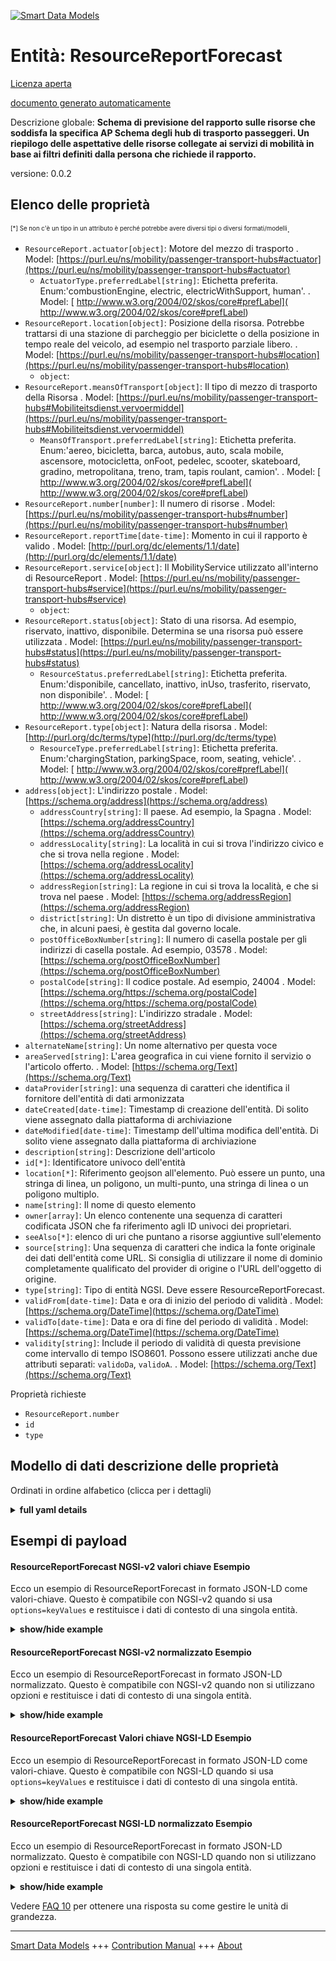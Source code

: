 <!-- 10-Header -->  
[![Smart Data Models](https://smartdatamodels.org/wp-content/uploads/2022/01/SmartDataModels_logo.png "Logo")](https://smartdatamodels.org)  
Entità: ResourceReportForecast  
==============================<!-- /10-Header -->  
<!-- 15-License -->  
[Licenza aperta](https://github.com/smart-data-models//dataModel.OSLO/blob/master/ResourceReportForecast/LICENSE.md)  
[documento generato automaticamente](https://docs.google.com/presentation/d/e/2PACX-1vTs-Ng5dIAwkg91oTTUdt8ua7woBXhPnwavZ0FxgR8BsAI_Ek3C5q97Nd94HS8KhP-r_quD4H0fgyt3/pub?start=false&loop=false&delayms=3000#slide=id.gb715ace035_0_60)  
<!-- /15-License -->  
<!-- 20-Description -->  
Descrizione globale: **Schema di previsione del rapporto sulle risorse che soddisfa la specifica AP Schema degli hub di trasporto passeggeri. Un riepilogo delle aspettative delle risorse collegate ai servizi di mobilità in base ai filtri definiti dalla persona che richiede il rapporto.**  
versione: 0.0.2  
<!-- /20-Description -->  
<!-- 30-PropertiesList -->  

## Elenco delle proprietà  

<sup><sub>[*] Se non c'è un tipo in un attributo è perché potrebbe avere diversi tipi o diversi formati/modelli</sub></sup>.  
- `ResourceReport.actuator[object]`: Motore del mezzo di trasporto  . Model: [https://purl.eu/ns/mobility/passenger-transport-hubs#actuator](https://purl.eu/ns/mobility/passenger-transport-hubs#actuator)	- `ActuatorType.preferredLabel[string]`: Etichetta preferita. Enum:'combustionEngine, electric, electricWithSupport, human'.  . Model: [ http://www.w3.org/2004/02/skos/core#prefLabel]( http://www.w3.org/2004/02/skos/core#prefLabel)  
- `ResourceReport.location[object]`: Posizione della risorsa. Potrebbe trattarsi di una stazione di parcheggio per biciclette o della posizione in tempo reale del veicolo, ad esempio nel trasporto parziale libero.  . Model: [https://purl.eu/ns/mobility/passenger-transport-hubs#location](https://purl.eu/ns/mobility/passenger-transport-hubs#location)	- `object`:     
- `ResourceReport.meansOfTransport[object]`: Il tipo di mezzo di trasporto della Risorsa  . Model: [https://purl.eu/ns/mobility/passenger-transport-hubs#Mobiliteitsdienst.vervoermiddel](https://purl.eu/ns/mobility/passenger-transport-hubs#Mobiliteitsdienst.vervoermiddel)	- `MeansOfTransport.preferredLabel[string]`: Etichetta preferita. Enum:'aereo, bicicletta, barca, autobus, auto, scala mobile, ascensore, motocicletta, onFoot, pedelec, scooter, skateboard, gradino, metropolitana, treno, tram, tapis roulant, camion'.  . Model: [ http://www.w3.org/2004/02/skos/core#prefLabel]( http://www.w3.org/2004/02/skos/core#prefLabel)  
- `ResourceReport.number[number]`: Il numero di risorse  . Model: [https://purl.eu/ns/mobility/passenger-transport-hubs#number](https://purl.eu/ns/mobility/passenger-transport-hubs#number)- `ResourceReport.reportTime[date-time]`: Momento in cui il rapporto è valido  . Model: [http://purl.org/dc/elements/1.1/date](http://purl.org/dc/elements/1.1/date)- `ResourceReport.service[object]`: Il MobilityService utilizzato all'interno di ResourceReport  . Model: [https://purl.eu/ns/mobility/passenger-transport-hubs#service](https://purl.eu/ns/mobility/passenger-transport-hubs#service)	- `object`:     
- `ResourceReport.status[object]`: Stato di una risorsa. Ad esempio, riservato, inattivo, disponibile. Determina se una risorsa può essere utilizzata  . Model: [https://purl.eu/ns/mobility/passenger-transport-hubs#status](https://purl.eu/ns/mobility/passenger-transport-hubs#status)	- `ResourceStatus.preferredLabel[string]`: Etichetta preferita. Enum:'disponibile, cancellato, inattivo, inUso, trasferito, riservato, non disponibile'.  . Model: [ http://www.w3.org/2004/02/skos/core#prefLabel]( http://www.w3.org/2004/02/skos/core#prefLabel)  
- `ResourceReport.type[object]`: Natura della risorsa  . Model: [http://purl.org/dc/terms/type](http://purl.org/dc/terms/type)	- `ResourceType.preferredLabel[string]`: Etichetta preferita. Enum:'chargingStation, parkingSpace, room, seating, vehicle'.  . Model: [ http://www.w3.org/2004/02/skos/core#prefLabel]( http://www.w3.org/2004/02/skos/core#prefLabel)  
- `address[object]`: L'indirizzo postale  . Model: [https://schema.org/address](https://schema.org/address)	- `addressCountry[string]`: Il paese. Ad esempio, la Spagna  . Model: [https://schema.org/addressCountry](https://schema.org/addressCountry)  
	- `addressLocality[string]`: La località in cui si trova l'indirizzo civico e che si trova nella regione  . Model: [https://schema.org/addressLocality](https://schema.org/addressLocality)  
	- `addressRegion[string]`: La regione in cui si trova la località, e che si trova nel paese  . Model: [https://schema.org/addressRegion](https://schema.org/addressRegion)  
	- `district[string]`: Un distretto è un tipo di divisione amministrativa che, in alcuni paesi, è gestita dal governo locale.    
	- `postOfficeBoxNumber[string]`: Il numero di casella postale per gli indirizzi di casella postale. Ad esempio, 03578  . Model: [https://schema.org/postOfficeBoxNumber](https://schema.org/postOfficeBoxNumber)  
	- `postalCode[string]`: Il codice postale. Ad esempio, 24004  . Model: [https://schema.org/https://schema.org/postalCode](https://schema.org/https://schema.org/postalCode)  
	- `streetAddress[string]`: L'indirizzo stradale  . Model: [https://schema.org/streetAddress](https://schema.org/streetAddress)  
- `alternateName[string]`: Un nome alternativo per questa voce  - `areaServed[string]`: L'area geografica in cui viene fornito il servizio o l'articolo offerto.  . Model: [https://schema.org/Text](https://schema.org/Text)- `dataProvider[string]`: una sequenza di caratteri che identifica il fornitore dell'entità di dati armonizzata  - `dateCreated[date-time]`: Timestamp di creazione dell'entità. Di solito viene assegnato dalla piattaforma di archiviazione  - `dateModified[date-time]`: Timestamp dell'ultima modifica dell'entità. Di solito viene assegnato dalla piattaforma di archiviazione  - `description[string]`: Descrizione dell'articolo  - `id[*]`: Identificatore univoco dell'entità  - `location[*]`: Riferimento geojson all'elemento. Può essere un punto, una stringa di linea, un poligono, un multi-punto, una stringa di linea o un poligono multiplo.  - `name[string]`: Il nome di questo elemento  - `owner[array]`: Un elenco contenente una sequenza di caratteri codificata JSON che fa riferimento agli ID univoci dei proprietari.  - `seeAlso[*]`: elenco di uri che puntano a risorse aggiuntive sull'elemento  - `source[string]`: Una sequenza di caratteri che indica la fonte originale dei dati dell'entità come URL. Si consiglia di utilizzare il nome di dominio completamente qualificato del provider di origine o l'URL dell'oggetto di origine.  - `type[string]`: Tipo di entità NGSI. Deve essere ResourceReportForecast.  - `validFrom[date-time]`: Data e ora di inizio del periodo di validità  . Model: [https://schema.org/DateTime](https://schema.org/DateTime)- `validTo[date-time]`: Data e ora di fine del periodo di validità  . Model: [https://schema.org/DateTime](https://schema.org/DateTime)- `validity[string]`: Include il periodo di validità di questa previsione come intervallo di tempo ISO8601. Possono essere utilizzati anche due attributi separati: `validoDa`, `validoA`.  . Model: [https://schema.org/Text](https://schema.org/Text)<!-- /30-PropertiesList -->  
<!-- 35-RequiredProperties -->  
Proprietà richieste  
- `ResourceReport.number`  - `id`  - `type`  <!-- /35-RequiredProperties -->  
<!-- 40-RequiredProperties -->  
<!-- /40-RequiredProperties -->  
<!-- 50-DataModelHeader -->  
## Modello di dati descrizione delle proprietà  
Ordinati in ordine alfabetico (clicca per i dettagli)  
<!-- /50-DataModelHeader -->  
<!-- 60-ModelYaml -->  
<details><summary><strong>full yaml details</strong></summary>    
```yaml  
ResourceReportForecast:    
  description: Resource Report Forecast Schema meeting Passenger Transport Hubs AP Schema specification. A summary of the expectations of the resources connected to mobility services based on defined filters by the person requesting the report.    
  properties:    
    ResourceReport.actuator:    
      description: Engine of the means of transport    
      properties:    
        ActuatorType.preferredLabel:    
          description: 'Preferred label. Enum:''combustionEngine, electric, electricWithSupport, human'''    
          enum:    
            - combustionEngine    
            - electric    
            - electricWithSupport    
            - human    
          type: string    
          x-ngsi:    
            model: " http://www.w3.org/2004/02/skos/core#prefLabel"    
            type: Property    
        type:    
          enum:    
            - ActuatorType    
          type: string    
      required:    
        - type    
        - ActuatorType.preferredLabel    
      type: object    
      x-ngsi:    
        model: "https://purl.eu/ns/mobility/passenger-transport-hubs#actuator"    
        type: Property    
    ResourceReport.location:    
      description: 'Location of the Resource. This could be a bike parking station or the real-time location of the vehicle, e.g. in free-floating part transport'    
      properties:    
        object:    
          format: uri    
          type: string    
        type:    
          type: string    
      type: object    
      x-ngsi:    
        model: "https://purl.eu/ns/mobility/passenger-transport-hubs#location"    
        type: Property    
    ResourceReport.meansOfTransport:    
      description: The type of means of transport of the Resource    
      properties:    
        MeansOfTransport.preferredLabel:    
          description: 'Preferred label. Enum:''airplane, bicycle, boat, bus, car, escalator, lift, motorcycle, onFoot, pedelec, scooter, skateboard, step, subway, train, tram, treadmill, truck'''    
          enum:    
            - airplane    
            - bicycle    
            - boat    
            - bus    
            - car    
            - escalator    
            - lift    
            - motorcycle    
            - onFoot    
            - pedelec    
            - scooter    
            - skateboard    
            - step    
            - subway    
            - train    
            - tram    
            - treadmill    
            - truck    
          type: string    
          x-ngsi:    
            model: " http://www.w3.org/2004/02/skos/core#prefLabel"    
            type: Property    
        type:    
          enum:    
            - MeansOfTransport    
          type: string    
      required:    
        - type    
        - MeansOfTransport.preferredLabel    
      type: object    
      x-ngsi:    
        model: "https://purl.eu/ns/mobility/passenger-transport-hubs#Mobiliteitsdienst.vervoermiddel"    
        type: Property    
    ResourceReport.number:    
      description: The number of resources    
      type: number    
      x-ngsi:    
        model: "https://purl.eu/ns/mobility/passenger-transport-hubs#number"    
        type: Property    
    ResourceReport.reportTime:    
      description: Point in time for which the report is valid    
      format: date-time    
      type: string    
      x-ngsi:    
        model: http://purl.org/dc/elements/1.1/date    
        type: Property    
    ResourceReport.service:    
      description: The MobilityService used within the ResourceReport    
      properties:    
        object:    
          format: uri    
          type: string    
        type:    
          type: string    
      type: object    
      x-ngsi:    
        model: "https://purl.eu/ns/mobility/passenger-transport-hubs#service"    
        type: Property    
    ResourceReport.status:    
      description: 'State of a Resource. E.g. reserved, inactive, available. Determines whether a resource can be used'    
      properties:    
        ResourceStatus.preferredLabel:    
          description: 'Preferred label. Enum:''available, deleted, inactive, inUse, relocated, reserved, unavailable'''    
          enum:    
            - available    
            - deleted    
            - inactive    
            - inUse    
            - relocated    
            - reserved    
            - unavailable    
          type: string    
          x-ngsi:    
            model: " http://www.w3.org/2004/02/skos/core#prefLabel"    
            type: Property    
        type:    
          enum:    
            - ResourceStatus    
          type: string    
      required:    
        - type    
        - ResourceStatus.preferredLabel    
      type: object    
      x-ngsi:    
        model: "https://purl.eu/ns/mobility/passenger-transport-hubs#status"    
        type: Property    
    ResourceReport.type:    
      description: Nature of the Resource    
      properties:    
        ResourceType.preferredLabel:    
          description: 'Preferred label. Enum:''chargingStation, parkingSpace, room, seating, vehicle'''    
          enum:    
            - chargingStation    
            - parkingSpace    
            - room    
            - seating    
            - vehicle    
          type: string    
          x-ngsi:    
            model: " http://www.w3.org/2004/02/skos/core#prefLabel"    
            type: Property    
        type:    
          enum:    
            - ResourceType    
          type: string    
      required:    
        - type    
        - ResourceType.preferredLabel    
      type: object    
      x-ngsi:    
        model: http://purl.org/dc/terms/type    
        type: Property    
    address:    
      description: The mailing address    
      properties:    
        addressCountry:    
          description: 'The country. For example, Spain'    
          type: string    
          x-ngsi:    
            model: https://schema.org/addressCountry    
            type: Property    
        addressLocality:    
          description: 'The locality in which the street address is, and which is in the region'    
          type: string    
          x-ngsi:    
            model: https://schema.org/addressLocality    
            type: Property    
        addressRegion:    
          description: 'The region in which the locality is, and which is in the country'    
          type: string    
          x-ngsi:    
            model: https://schema.org/addressRegion    
            type: Property    
        district:    
          description: 'A district is a type of administrative division that, in some countries, is managed by the local government'    
          type: string    
          x-ngsi:    
            type: Property    
        postOfficeBoxNumber:    
          description: 'The post office box number for PO box addresses. For example, 03578'    
          type: string    
          x-ngsi:    
            model: https://schema.org/postOfficeBoxNumber    
            type: Property    
        postalCode:    
          description: 'The postal code. For example, 24004'    
          type: string    
          x-ngsi:    
            model: https://schema.org/https://schema.org/postalCode    
            type: Property    
        streetAddress:    
          description: The street address    
          type: string    
          x-ngsi:    
            model: https://schema.org/streetAddress    
            type: Property    
        streetNr:    
          description: Number identifying a specific property on a public street    
          type: string    
          x-ngsi:    
            type: Property    
      type: object    
      x-ngsi:    
        model: https://schema.org/address    
        type: Property    
    alternateName:    
      description: An alternative name for this item    
      type: string    
      x-ngsi:    
        type: Property    
    areaServed:    
      description: The geographic area where a service or offered item is provided    
      type: string    
      x-ngsi:    
        model: https://schema.org/Text    
        type: Property    
    dataProvider:    
      description: A sequence of characters identifying the provider of the harmonised data entity    
      type: string    
      x-ngsi:    
        type: Property    
    dateCreated:    
      description: Entity creation timestamp. This will usually be allocated by the storage platform    
      format: date-time    
      type: string    
      x-ngsi:    
        type: Property    
    dateModified:    
      description: Timestamp of the last modification of the entity. This will usually be allocated by the storage platform    
      format: date-time    
      type: string    
      x-ngsi:    
        type: Property    
    description:    
      description: A description of this item    
      type: string    
      x-ngsi:    
        type: Property    
    id:    
      anyOf:    
        - description: Identifier format of any NGSI entity    
          maxLength: 256    
          minLength: 1    
          pattern: ^[\w\-\.\{\}\$\+\*\[\]`|~^@!,:\\]+$    
          type: string    
          x-ngsi:    
            type: Property    
        - description: Identifier format of any NGSI entity    
          format: uri    
          type: string    
          x-ngsi:    
            type: Property    
      description: Unique identifier of the entity    
      x-ngsi:    
        type: Property    
    location:    
      description: 'Geojson reference to the item. It can be Point, LineString, Polygon, MultiPoint, MultiLineString or MultiPolygon'    
      oneOf:    
        - description: Geojson reference to the item. Point    
          properties:    
            bbox:    
              items:    
                type: number    
              minItems: 4    
              type: array    
            coordinates:    
              items:    
                type: number    
              minItems: 2    
              type: array    
            type:    
              enum:    
                - Point    
              type: string    
          required:    
            - type    
            - coordinates    
          title: GeoJSON Point    
          type: object    
          x-ngsi:    
            type: GeoProperty    
        - description: Geojson reference to the item. LineString    
          properties:    
            bbox:    
              items:    
                type: number    
              minItems: 4    
              type: array    
            coordinates:    
              items:    
                items:    
                  type: number    
                minItems: 2    
                type: array    
              minItems: 2    
              type: array    
            type:    
              enum:    
                - LineString    
              type: string    
          required:    
            - type    
            - coordinates    
          title: GeoJSON LineString    
          type: object    
          x-ngsi:    
            type: GeoProperty    
        - description: Geojson reference to the item. Polygon    
          properties:    
            bbox:    
              items:    
                type: number    
              minItems: 4    
              type: array    
            coordinates:    
              items:    
                items:    
                  items:    
                    type: number    
                  minItems: 2    
                  type: array    
                minItems: 4    
                type: array    
              type: array    
            type:    
              enum:    
                - Polygon    
              type: string    
          required:    
            - type    
            - coordinates    
          title: GeoJSON Polygon    
          type: object    
          x-ngsi:    
            type: GeoProperty    
        - description: Geojson reference to the item. MultiPoint    
          properties:    
            bbox:    
              items:    
                type: number    
              minItems: 4    
              type: array    
            coordinates:    
              items:    
                items:    
                  type: number    
                minItems: 2    
                type: array    
              type: array    
            type:    
              enum:    
                - MultiPoint    
              type: string    
          required:    
            - type    
            - coordinates    
          title: GeoJSON MultiPoint    
          type: object    
          x-ngsi:    
            type: GeoProperty    
        - description: Geojson reference to the item. MultiLineString    
          properties:    
            bbox:    
              items:    
                type: number    
              minItems: 4    
              type: array    
            coordinates:    
              items:    
                items:    
                  items:    
                    type: number    
                  minItems: 2    
                  type: array    
                minItems: 2    
                type: array    
              type: array    
            type:    
              enum:    
                - MultiLineString    
              type: string    
          required:    
            - type    
            - coordinates    
          title: GeoJSON MultiLineString    
          type: object    
          x-ngsi:    
            type: GeoProperty    
        - description: Geojson reference to the item. MultiLineString    
          properties:    
            bbox:    
              items:    
                type: number    
              minItems: 4    
              type: array    
            coordinates:    
              items:    
                items:    
                  items:    
                    items:    
                      type: number    
                    minItems: 2    
                    type: array    
                  minItems: 4    
                  type: array    
                type: array    
              type: array    
            type:    
              enum:    
                - MultiPolygon    
              type: string    
          required:    
            - type    
            - coordinates    
          title: GeoJSON MultiPolygon    
          type: object    
          x-ngsi:    
            type: GeoProperty    
      x-ngsi:    
        type: GeoProperty    
    name:    
      description: The name of this item    
      type: string    
      x-ngsi:    
        type: Property    
    owner:    
      description: A List containing a JSON encoded sequence of characters referencing the unique Ids of the owner(s)    
      items:    
        anyOf:    
          - description: Identifier format of any NGSI entity    
            maxLength: 256    
            minLength: 1    
            pattern: ^[\w\-\.\{\}\$\+\*\[\]`|~^@!,:\\]+$    
            type: string    
            x-ngsi:    
              type: Property    
          - description: Identifier format of any NGSI entity    
            format: uri    
            type: string    
            x-ngsi:    
              type: Property    
        description: Unique identifier of the entity    
        x-ngsi:    
          type: Property    
      type: array    
      x-ngsi:    
        type: Property    
    seeAlso:    
      description: list of uri pointing to additional resources about the item    
      oneOf:    
        - items:    
            format: uri    
            type: string    
          minItems: 1    
          type: array    
        - format: uri    
          type: string    
      x-ngsi:    
        type: Property    
    source:    
      description: 'A sequence of characters giving the original source of the entity data as a URL. Recommended to be the fully qualified domain name of the source provider, or the URL to the source object'    
      type: string    
      x-ngsi:    
        type: Property    
    type:    
      description: NGSI Entity type. It has to be ResourceReportForecast    
      enum:    
        - ResourceReportForecast    
      type: string    
      x-ngsi:    
        type: Property    
    validFrom:    
      description: Validity period start date and time    
      format: date-time    
      type: string    
      x-ngsi:    
        model: https://schema.org/DateTime    
        type: Property    
    validTo:    
      description: Validity period end date and time    
      format: date-time    
      type: string    
      x-ngsi:    
        model: https://schema.org/DateTime    
        type: Property    
    validity:    
      description: 'Includes the validity period for this forecast as a ISO8601 time interval. It can be also used two separate attributes: `validFrom`, `validTo`'    
      type: string    
      x-ngsi:    
        model: https://schema.org/Text    
        type: Property    
  required:    
    - id    
    - type    
    - ResourceReport.number    
  type: object    
  x-derived-from: ""    
  x-disclaimer: 'Redistribution and use in source and binary forms, with or without modification, are permitted  provided that the license conditions are met. Copyleft (c) 2022 Contributors to Smart Data Models Program'    
  x-license-url: https://github.com/smart-data-models/dataModel.OSLO/blob/master/ResourceReportForecast/LICENSE.md    
  x-model-schema: https://github.com/smart-data-models/dataModel.OSLO/raw/master/ResourceReport/schema.json    
  x-model-tags: GreenMov    
  x-version: 0.0.2    
```  
</details>    
<!-- /60-ModelYaml -->  
<!-- 70-MiddleNotes -->  
<!-- /70-MiddleNotes -->  
<!-- 80-Examples -->  
## Esempi di payload  
#### ResourceReportForecast NGSI-v2 valori chiave Esempio  
Ecco un esempio di ResourceReportForecast in formato JSON-LD come valori-chiave. Questo è compatibile con NGSI-v2 quando si usa `options=keyValues` e restituisce i dati di contesto di una singola entità.  
<details><summary><strong>show/hide example</strong></summary>    
```json  
{  
  "id": "http://example.org/resourcereport/1",  
  "type": "ResourceReportForecast",  
  "ResourceReport.actuator": {  
    "type": "ActuatorType",  
    "ActuatorType.preferredLabel": "human"  
  },  
  "ResourceReport.location": {  
    "object": "https://blue-bike.be/stations/141"  
  },  
  "ResourceReport.meansOfTransport": {  
    "type": "MeansOfTransport",  
    "MeansOfTransport.preferredLabel": "bicycle"  
  },  
  "ResourceReport.number": 5,  
  "ResourceReport.service": {  
    "object": "https://blue-bike.be/#me"  
  },  
  "ResourceReport.status": {  
    "type": "ResourceStatus",  
    "ResourceStatus.preferredLabel": "available"  
  },  
  "ResourceReport.type": {  
    "type": "ResourceType",  
    "ResourceType.preferredLabel": "vehicle"  
  },  
  "location": {  
    "type": "Point",  
    "coordinates": [  
      3.313743000000,  
      50.855703000000  
    ]  
  },  
  "validFrom": "2022-05-07T06:43:37Z",  
  "validTo": "2022-05-07T07:43:37Z"  
}  
```  
</details>  
#### ResourceReportForecast NGSI-v2 normalizzato Esempio  
Ecco un esempio di ResourceReportForecast in formato JSON-LD normalizzato. Questo è compatibile con NGSI-v2 quando non si utilizzano opzioni e restituisce i dati di contesto di una singola entità.  
<details><summary><strong>show/hide example</strong></summary>    
```json  
{  
  "id": "http://example.org/resourcereport/1",  
  "type": "ResourceReportForecast",  
  "ResourceReport.actuator": {  
    "type": "StructuredValue",  
    "value": {  
      "type": "ActuatorType",  
      "ActuatorType.preferredLabel": "human"  
    }  
  },  
  "ResourceReport.location": {  
    "type": "URL",  
    "value": "https://blue-bike.be/stations/141"  
  },  
  "ResourceReport.meansOfTransport": {  
    "type": "StructuredValue",  
    "value": {  
      "type": "MeansOfTransport",  
      "MeansOfTransport.preferredLabel": "bicycle"  
    }  
  },  
  "ResourceReport.number": {  
    "type": "Number",  
    "value": 5  
  },  
  "ResourceReport.service": {  
    "type": "URL",  
    "value": "https://blue-bike.be/#me"  
  },  
  "ResourceReport.status": {  
    "type": "StructuredValue",  
    "value": {  
      "type": "ResourceStatus",  
      "ResourceStatus.preferredLabel": "available"  
    }  
  },  
  "ResourceReport.type": {  
    "type": "StructuredValue",  
    "value": {  
      "type": "ResourceType",  
      "ResourceType.preferredLabel": "vehicle"  
    }  
  },  
  "location": {  
    "type": "geo:json",  
    "value": {  
      "type": "Point",  
      "coordinates": [  
        3.313743000000,  
        50.855703000000  
      ]  
    }  
  },  
  "validFrom": {  
    "type": "Date-Time",  
    "value": "2022-05-07T06:43:37Z"  
  },  
  "validTo": {  
    "type": "Date-Time",  
    "value": "2022-05-07T07:43:37Z"  
  }  
}  
```  
</details>  
#### ResourceReportForecast Valori chiave NGSI-LD Esempio  
Ecco un esempio di ResourceReportForecast in formato JSON-LD come valori-chiave. Questo è compatibile con NGSI-LD quando si usa `options=keyValues` e restituisce i dati di contesto di una singola entità.  
<details><summary><strong>show/hide example</strong></summary>    
```json  
{  
  "id": "http://example.org/resourcereport/1",  
  "type": "ResourceReportForecast",  
  "ResourceReport.actuator": {  
    "type": "ActuatorType",  
    "ActuatorType.preferredLabel": "human"  
  },  
  "ResourceReport.location": {  
    "object": "https://blue-bike.be/stations/141"  
  },  
  "ResourceReport.meansOfTransport": {  
    "type": "MeansOfTransport",  
    "MeansOfTransport.preferredLabel": "bicycle"  
  },  
  "ResourceReport.number": 5,  
  "ResourceReport.service": {  
    "object": "https://blue-bike.be/#me"  
  },  
  "ResourceReport.status": {  
    "type": "ResourceStatus",  
    "ResourceStatus.preferredLabel": "available"  
  },  
  "ResourceReport.type": {  
    "type": "ResourceType",  
    "ResourceType.preferredLabel": "vehicle"  
  },  
  "location": {  
    "type": "Point",  
    "coordinates": [  
      3.313743000000,  
      50.855703000000  
    ]  
  },  
  "validFrom": "2022-05-07T06:43:37Z",  
  "validTo": "2022-05-07T07:43:37Z",  
  "@context": [  
    "https://uri.etsi.org/ngsi-ld/v1/ngsi-ld-core-context.jsonld",  
    "https://raw.githubusercontent.com/smart-data-models/dataModel.OSLO/master/context.jsonld"  
  ]  
}  
```  
</details>  
#### ResourceReportForecast NGSI-LD normalizzato Esempio  
Ecco un esempio di ResourceReportForecast in formato JSON-LD normalizzato. Questo è compatibile con NGSI-LD quando non si utilizzano opzioni e restituisce i dati di contesto di una singola entità.  
<details><summary><strong>show/hide example</strong></summary>    
```json  
{  
    "id": "http://example.org/resourcereport/1",  
    "type": "ResourceReport",  
    "ResourceReport.actuator": {  
        "type": "Property",  
        "value": {  
            "type": "ActuatorType",  
            "ActuatorType.preferredLabel": "human"  
        }  
    },  
    "ResourceReport.location": {  
        "type": "Property",  
        "value": "https://blue-bike.be/stations/141"  
    },  
    "ResourceReport.meansOfTransport": {  
        "type": "Property",  
        "value": {  
            "type": "MeansOfTransport",  
            "MeansOfTransport.preferredLabel": "bicycle"  
        }  
    },  
    "ResourceReport.number": {  
        "type": "Property",  
        "value": 5  
    },  
    "ResourceReport.service": {  
        "type": "Property",  
        "value": "https://blue-bike.be/#me"  
    },  
    "ResourceReport.status": {  
        "type": "Property",  
        "value": {  
            "type": "ResourceStatus",  
            "ResourceStatus.preferredLabel": "available"  
        }  
    },  
    "ResourceReport.type": {  
        "type": "Property",  
        "value": {  
            "type": "ResourceType",  
            "ResourceType.preferredLabel": "vehicle"  
        }  
    },  
    "location": {  
        "type": "GeoProperty",  
        "value": {  
            "type": "Point",  
            "coordinates": [  
                3.313743,  
                50.855703  
            ]  
        }  
    },  
    "validFrom": {  
        "type": "Property",  
        "value": {  
            "@type": "Date-Time",  
            "@value": "2022-05-07T06:43:37Z"  
        }  
    },  
    "validTo": {  
        "type": "Property",  
        "value": {  
            "@type": "Date-Time",  
            "@value": "2022-05-07T07:43:37Z"  
        }  
    },  
    "@context": [  
        "https://raw.githubusercontent.com/smart-data-models/dataModel.OSLO/master/context.jsonld",  
        "https://uri.etsi.org/ngsi-ld/v1/ngsi-ld-core-context.jsonld"  
    ]  
}  
```  
</details><!-- /80-Examples -->  
<!-- 90-FooterNotes -->  
<!-- /90-FooterNotes -->  
<!-- 95-Units -->  
Vedere [FAQ 10](https://smartdatamodels.org/index.php/faqs/) per ottenere una risposta su come gestire le unità di grandezza.  
<!-- /95-Units -->  
<!-- 97-LastFooter -->  
---  
[Smart Data Models](https://smartdatamodels.org) +++ [Contribution Manual](https://bit.ly/contribution_manual) +++ [About](https://bit.ly/Introduction_SDM)<!-- /97-LastFooter -->  
